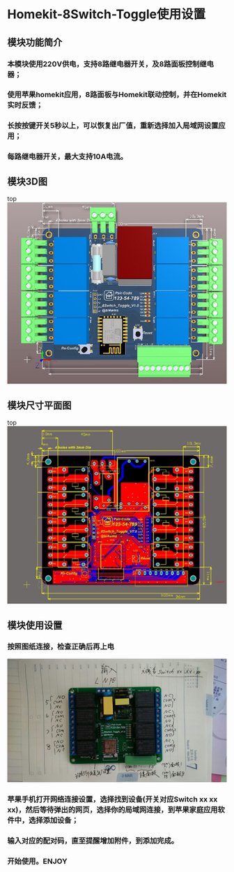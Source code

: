 # Homekit-8Switch-Toggle使用设置

## 模块功能简介

### 本模块使用220V供电，支持8路继电器开关，及8路面板控制继电器；
### 使用苹果homekit应用，8路面板与Homekit联动控制，并在Homekit实时反馈；
### 长按按键开关5秒以上，可以恢复出厂值，重新选择加入局域网设置应用；
### 每路继电器开关，最大支持10A电流。

## 模块3D图

top
![](https://github.com/xfce/Homekit-8Switch-Toggle/raw/master/img/8Switch-toggle-Homekit-2.jpg)

## 模块尺寸平面图

top
![](https://github.com/xfce/Homekit-8Switch-Toggle/raw/master/img/8Switch-toggle-Homekit-1.jpg)

## 模块使用设置

### 按照图纸连接，检查正确后再上电
![](https://github.com/xfce/Homekit-8Switch-Toggle/raw/master/img/8Switch-toggle-Homekit-3.jpg)

### 苹果手机打开网络连接设置，选择找到设备(开关对应Switch xx xx xx)，然后等待弹出的网页，选择你的局域网连接，到苹果家庭应用软件中，选择添加设备；

### 输入对应的配对码，直至提醒增加附件，到添加完成。

### 开始使用。ENJOY
